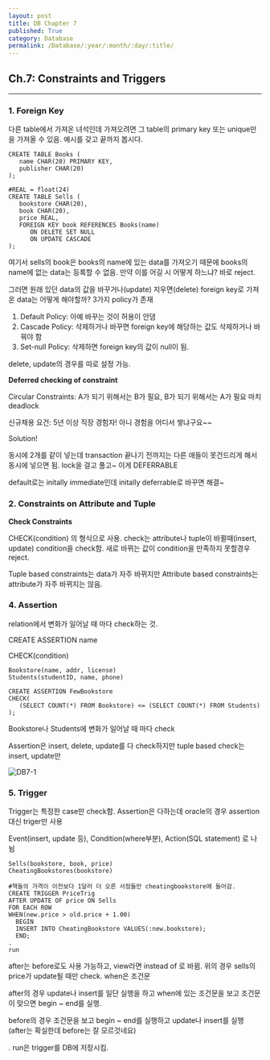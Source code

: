 ```yaml
---
layout: post
title: DB Chapter 7
published: True
category: Database
permalink: /Database/:year/:month/:day/:title/
---
```


## Ch.7: Constraints and Triggers

------------

### 1. Foreign Key

다른 table에서 가져온 녀석인데 가져오려면 그 table의 primary key 또는 unique만을 가져올 수 있음. 예시를 갖고 끝까지 봅시다.

```MYSQL
CREATE TABLE Books (
   name CHAR(20) PRIMARY KEY,
   publisher CHAR(20)
);

#REAL = float(24)
CREATE TABLE Sells (
   bookstore CHAR(20),
   book CHAR(20),
   price REAL,
   FOREIGN KEY book REFERENCES Books(name)
	  ON DELETE SET NULL
	  ON UPDATE CASCADE
);
```



여기서 sells의 book은 books의 name에 있는 data를 가져오기 때문에 books의 name에 없는 data는 등록할 수 없음. 만약 이를 어길 시 어떻게 하느냐? 바로 reject.

그러면 원래 있던 data의 값을 바꾸거나(update) 지우면(delete) foreign key로 가져온 data는 어떻게 해야할까? 3가지 policy가 존재

1. Default Policy: 아예 바꾸는 것이 허용이 안댐
2. Cascade Policy: 삭제하거나 바꾸면 foreign key에 해당하는 값도 삭제하거나 바꿔야 함
3. Set-null Policy: 삭제하면 foreign key의 값이 null이 됨.

delete, update의 경우를 따로 설정 가능.



**Deferred checking of constraint**

Circular Constraints: A가 되기 위해서는 B가 필요, B가 되기 위해서는 A가 필요 마치 deadlock

신규채용 요건: 5년 이상 직장 경험자! 아니 경험을 어디서 쌓냐구요~~

Solution!

동시에 2개를 같이 넣는데 transaction 끝나기 전까지는 다른 애들이 못건드리게 해서 동시에 넣으면 됨. lock을 걸고 풀고~ 이게 DEFERRABLE

default로는 initally immediate인데 initally deferrable로 바꾸면 해결~



### 2. Constraints on Attribute and Tuple

**Check Constraints**

CHECK(condition) 의 형식으로 사용. check는 attribute나 tuple이 바뀔때(insert, update) condition을 check함. 새로 바뀌는 값이 condition을 만족하지 못할경우 reject.

Tuple based constraints는 data가 자주 바뀌지만 Attribute based constraints는 attribute가 자주 바뀌지는 않음.



### 4. Assertion

relation에서 변화가 일어날 때 마다 check하는 것.

CREATE ASSERTION name

CHECK(condition)

```mysql
Bookstore(name, addr, license)
Students(studentID, name, phone)

CREATE ASSERTION FewBookstore
CHECK(
   (SELECT COUNT(*) FROM Bookstore) <= (SELECT COUNT(*) FROM Students)
);
```

Bookstore나 Students에 변화가 일어날 때 마다 check

Assertion은 insert, delete, update를 다 check하지만 tuple based check는 insert, update만

![DB7-1](https://user-images.githubusercontent.com/43085342/59431082-f9a4c900-8e1e-11e9-9d42-c2ba042060b1.png)



### 5. Trigger

Trigger는 특정한 case만 check함. Assertion은 다하는데 oracle의 경우 assertion대신 triger만 사용

Event(insert, update 등), Condition(where부분), Action(SQL statement) 로 나뉨

```mysql
Sells(bookstore, book, price)
CheatingBookstores(bookstore)

#책들의 가격이 이전보다 1달러 더 오른 서점들만 cheatingbookstore에 들어감.
CREATE TRIGGER PriceTrig
AFTER UPDATE OF price ON Sells
FOR EACH ROW
WHEN(new.price > old.price + 1.00)
  BEGIN
  INSERT INTO CheatingBookstore VALUES(:new.bookstore);
  END;
.
run

```

after는 before로도 사용 가능하고, view라면 instead of 로 바뀜. 위의 경우 sells의 price가 update될 때만 check. when은 조건문

after의 경우 update나 insert를 일단 실행을 하고 when에 있는 조건문을 보고 조건문이 맞으면 begin ~ end를 실행.

before의 경우 조건문을 보고 begin ~ end를 실행하고 update나 insert를 실행(after는 확실한데 before는 잘 모르것네요)

. run은 trigger를 DB에 저장시킴.